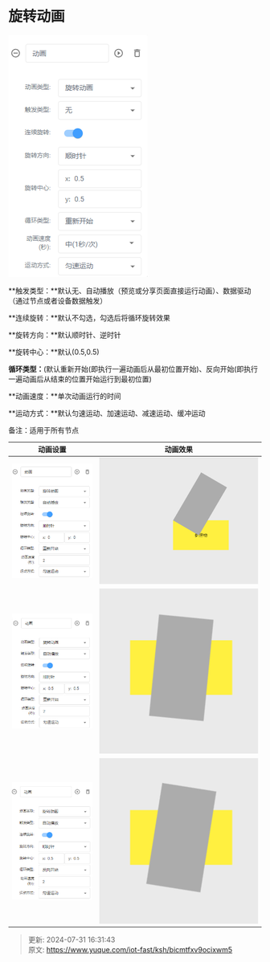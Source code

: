 # 旋转动画

![1722414699674-3c94c242-e21f-4612-aeb1-7e7fcde9ae29.png](./img/kgrB3_hiYBTPUm_d/1722414699674-3c94c242-e21f-4612-aeb1-7e7fcde9ae29-786601.png)

**触发类型：**默认无、自动播放（预览或分享页面直接运行动画）、数据驱动（通过节点或者设备数据触发）

**连续旋转：**默认不勾选，勾选后将循环旋转效果

**旋转方向：**默认顺时针、逆时针

**旋转中心：**默认(0.5,0.5)

**循环类型：**(默认重新开始(即执行一遍动画后从最初位置开始)、反向开始(即执行一遍动画后从结束的位置开始运行到最初位置)

**动画速度：**单次动画运行的时间

**运动方式：**默认匀速运动、加速运动、减速运动、缓冲运动

备注：适用于所有节点

| 动画设置 | 动画效果 |
| --- | --- |
| ![1712821173454-3831df0d-3d21-4b81-b64e-964e2edff8bb.png](./img/kgrB3_hiYBTPUm_d/1712821173454-3831df0d-3d21-4b81-b64e-964e2edff8bb-031977.png) | ![1712821215878-7e318c49-d9d4-48b2-8b94-c9fd597158b6.gif](./img/kgrB3_hiYBTPUm_d/1712821215878-7e318c49-d9d4-48b2-8b94-c9fd597158b6-012757.gif) |
| ![1712821025202-786284b0-bb67-43f9-a084-28cbdb389092.png](./img/kgrB3_hiYBTPUm_d/1712821025202-786284b0-bb67-43f9-a084-28cbdb389092-863433.png) | ![1712821056980-9f8d3b9b-e136-4a09-b83c-73c3de307954.gif](./img/kgrB3_hiYBTPUm_d/1712821056980-9f8d3b9b-e136-4a09-b83c-73c3de307954-710333.gif) |
| ![1712821093637-698f3665-ec12-4698-8f7d-4f49f4a748e1.png](./img/kgrB3_hiYBTPUm_d/1712821093637-698f3665-ec12-4698-8f7d-4f49f4a748e1-578869.png) | ![1712821124999-66f4efc3-f226-4be5-b7e9-453a28ff74b7.gif](./img/kgrB3_hiYBTPUm_d/1712821124999-66f4efc3-f226-4be5-b7e9-453a28ff74b7-452008.gif) |




> 更新: 2024-07-31 16:31:43  
> 原文: <https://www.yuque.com/iot-fast/ksh/bicmtfxv9ocixwm5>